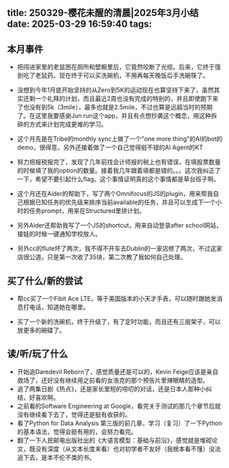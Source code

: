 title: 250329-樱花未醒的清晨|2025年3月小结
date: 2025-03-29 16:59:40
tags:
---
## 本月事件

- 把闯进家里的老鼠困在厕所和壁橱里后，它竟然咬断了光缆。后来，它终于饿到吃了老鼠药。现在终于可以买洗碗机，不用再每天晚饭后手洗碗筷了。


- 没想到今年1月底开始坚持的从Zero到5K的运动现在也算坚持下来了，虽然其实还剩一个礼拜的计划，而且最近2周也没有完成的特别的，并且即使跑下来了也没有到5k（3mile），最多也就是2.5mile，不过也算是远超当时的预期了。在这里我要感谢Jun run这个app，并且有点想抄袭这个概念，用这种拆碎的方式来计划完成更难的学习。

- 这个月先是在Tribe的monthly sync上做了一个"one more thing"的AI的bot的demo，很得意，另外还接着做了一个自己觉得挺不错的AI Agent的KT

- 努力把报税报完了，发现了几年前找会计师报的税上也有错误，在填股票数量的时候填了我的option的数量。接着我几年跟着填都是错的。。。这次我纠正了一下，希望不要引起什么flag。这个事情证明真的这个事情都是草台班子啊。

- 这个月还在Aider的帮助下，写了两个Omnifocus的JS的plugin，用来帮我自己根据已知任务的优先级来排序当前available的任务，并且可以生成下一个小时的任务prompt，用来在Structured里排计划。

- 另外Aider还帮助我写了一个JS的shortcut，用来自动登录after school网站，接娃的时候一键通知学校放人。

- 另外cc的flute坏了两次，我不得不开车去Dublin的一家店修了两次，不过这家店很公道，只是第一次收了35块，第二次教了我如何自己处理。


## 买了什么/新的尝试

- 帮cc买了一个Fibit Ace LTE，等于美国版本的小天才手表，可以随时跟她发消息打电话，知道她在哪里。

- 买了一个新的洗碗机，终于升级了，有了定时功能，而且还有三层架子，可以放更多的碗碟了。

## 读/听/玩了什么

- 开始追Daredevil Reborn了，感觉质量还是可以的，Kevin Feige应该是亲自救场了，还好没有继续用之前看的女浩克的那个预告片里辣眼睛的造型。
- 追了两集日剧《热点》，还是家长里短的唠叨的对话，还是日本人那种小纠结，好喜欢啊。
- 之前看的Software Engineering at Google，看完关于测试的那几个章节后就没有继续看下去了，觉得还是挺有收获的。
- 看了Python for Data Analysis 第三版的前几章，学习（复习）了一下Python的基本语法，觉得会挺有用的，会努力看完。
- 翻了一下人民邮电出版社出的《大语言模型：基础与前沿》，感觉就是堆砌论文，既没有深度（从文本长度来看）也对初学者不友好（我根本看不懂）没法追下去，是本不伦不类的书。